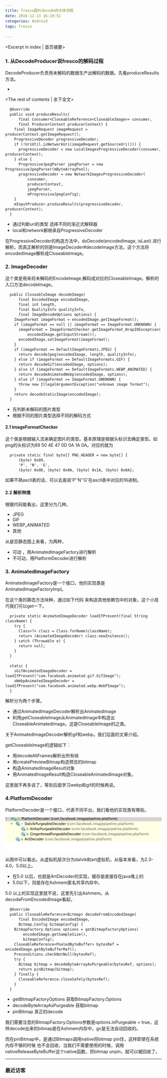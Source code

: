 ```yaml
---
title: fresco图片decode的大体流程
date: 2016-12-13 16:10:51
categories: Android
tags: fresco

---
```

<Excerpt in index | 首页摘要>
### 1. 从DecodeProducer说fresco的解码过程

DecodeProducer负责用未解码的数据生产出解码的数据。先看produceResults方法。

+ <!-- more -->
<The rest of contents | 余下全文>


```
  @Override
  public void produceResults(
      final Consumer<CloseableReference<CloseableImage>> consumer,
      final ProducerContext producerContext) {
    final ImageRequest imageRequest = producerContext.getImageRequest();
    ProgressiveDecoder progressiveDecoder;
    if (!UriUtil.isNetworkUri(imageRequest.getSourceUri())) {
      progressiveDecoder = new LocalImagesProgressiveDecoder(consumer, producerContext);
    } else {
      ProgressiveJpegParser jpegParser = new ProgressiveJpegParser(mByteArrayPool);
      progressiveDecoder = new NetworkImagesProgressiveDecoder(
          consumer,
          producerContext,
          jpegParser,
          mProgressiveJpegConfig);
    }
    mInputProducer.produceResults(progressiveDecoder, producerContext);
  }
```

* 通过判断uri的类型 选择不同的渐近式解释器
* local和network都继承自ProgressiveDecoder

在ProgressiveDecoder的构造方法中，doDecode(encodedImage, isLast) 进行解析。而真正解析的则是ImageDecoder#decodeImage方法，这个方法将encodedImage解析成CloseableImage。

### 2. ImageDecoder

这个类是用来将未解码的EncodeImage,解码成对应的CloseableImage。解析的入口方法decodeImage。

```
  public CloseableImage decodeImage(
      final EncodedImage encodedImage,
      final int length,
      final QualityInfo qualityInfo,
      final ImageDecodeOptions options) {
    ImageFormat imageFormat = encodedImage.getImageFormat();
    if (imageFormat == null || imageFormat == ImageFormat.UNKNOWN) {
      imageFormat = ImageFormatChecker.getImageFormat_WrapIOException(
          encodedImage.getInputStream());
      encodedImage.setImageFormat(imageFormat);
    }
    if (imageFormat == DefaultImageFormats.JPEG) {
      return decodeJpeg(encodedImage, length, qualityInfo);
    } else if (imageFormat == DefaultImageFormats.GIF) {
      return decodeGif(encodedImage, options);
    } else if (imageFormat == DefaultImageFormats.WEBP_ANIMATED) {
      return decodeAnimatedWebp(encodedImage, options);
    } else if (imageFormat == ImageFormat.UNKNOWN) {
      throw new IllegalArgumentException("unknown image format");
    }
    return decodeStaticImage(encodedImage);
  }
```

* 先判断未解码的图片类型
* 根据不同的图片类型选择不同的解码方式

#### 2.1 ImageFormatChecker

这个类是根据输入流来确定图片的类型。基本原理是根据头标识去确定类型。如png的头标识为89 50 4E 47 0D 0A 1A 0A。对应的就为

```
  private static final byte[] PNG_HEADER = new byte[] {
      (byte) 0x89,
      'P', 'N', 'G',
      (byte) 0x0D, (byte) 0x0A, (byte) 0x1A, (byte) 0x0A};
```

如果不熟ascll表的话，可以去查阅'P''N''G'在ascll表中对应的16进制。


#### 2.2 解析种类

根据代码能看出，这里分为几种。

* JPEG
* GIF
* WEBP_ANIMATED
* 其他

从是否静态图上来看，为两种，

* 可动 ，用AnimatedImageFactory进行解析
* 不可动，用PlatformDecoder进行解析


### 3. AnimatedImageFactory


AnimatedImageFactory是一个接口，他的实现类是AnimatedImageFactoryImpl。

在这个类的静态方法块种，通过如下代码 来构造其他依赖包中的对象，这个小技巧我们可以get一下。

```
  private static AnimatedImageDecoder loadIfPresent(final String className) {
    try {
      Class<?> clazz = Class.forName(className);
      return (AnimatedImageDecoder) clazz.newInstance();
    } catch (Throwable e) {
      return null;
    }
  }

  static {
    sGifAnimatedImageDecoder = loadIfPresent("com.facebook.animated.gif.GifImage");
    sWebpAnimatedImageDecoder = loadIfPresent("com.facebook.animated.webp.WebPImage");
  }
```

解析分为两个步骤。

* 通过AnimatedImageDecoder解析出AnimatedImage
* 利用getCloseableImage从AnimatedImage中构造出CloseableAnimatedImage。这是CloseableImage的之类。

关于AnimatedImageDecoder解析gif和webp，我们后面的文章介绍。

getCloseableImage的逻辑如下：

* 用decodeAllFrames解析出所有帧
* 用createPreviewBitmap构造预览的bitmap
* 构造AnimatedImageResult对象
* 用AnimatedImageResult构造CloseableAnimatedImage对象。

这里就不再多说了，等到后面学习webp和gif的时候再说。

### 4.PlatformDecoder

PlatformDecoder是一个接口，代表不同平台。我们看他的实现类有哪些。

![](/images/fresco/fresco_3.png)

从图中可以看出，从虚拟机层次分为dalvik和art虚拟机，从版本来看，为2.3-4.0，5.0以上。

* 在5.0 以后，也就是ArtDecoder的实现，缓存是直接存在java堆上的
* 5.0以下，则是存在Ashmem匿名共享内存中。


5.0 以上的实现这里就不说，这里先引出Ashmem。从decodeFromEncodedImage看起，

```
  @Override
  public CloseableReference<Bitmap> decodeFromEncodedImage(
      final EncodedImage encodedImage,
      Bitmap.Config bitmapConfig) {
    BitmapFactory.Options options = getBitmapFactoryOptions(
        encodedImage.getSampleSize(),
        bitmapConfig);
    CloseableReference<PooledByteBuffer> bytesRef = encodedImage.getByteBufferRef();
    Preconditions.checkNotNull(bytesRef);
    try {
      Bitmap bitmap = decodeByteArrayAsPurgeable(bytesRef, options);
      return pinBitmap(bitmap);
    } finally {
      CloseableReference.closeSafely(bytesRef);
    }
  }
```

* getBitmapFactoryOptions 获取BitmapFactory.Options
* decodeByteArrayAsPurgeable 获取bitmap
* pinBitmap 真正的decode

我们需要注意的BitmapFactory.Options参数是options.inPurgeable = true，这样decode出来的bitmap是在Ashmem内存中，gc是无法自动回收的。

而在pinBitmap中，是通过Bitmaps调用native将bitmap pin住，这样即使在系统内存不够的时候 也不会回收，当我们不需要使用的时候，调用nativeReleaseByteBuffer这个native函数，将bitmap unpin，就可以被回收了。






---

### 最近访客

<ul class="ds-recent-visitors" data-num-items="46" data-avatar-size="40"></ul>




